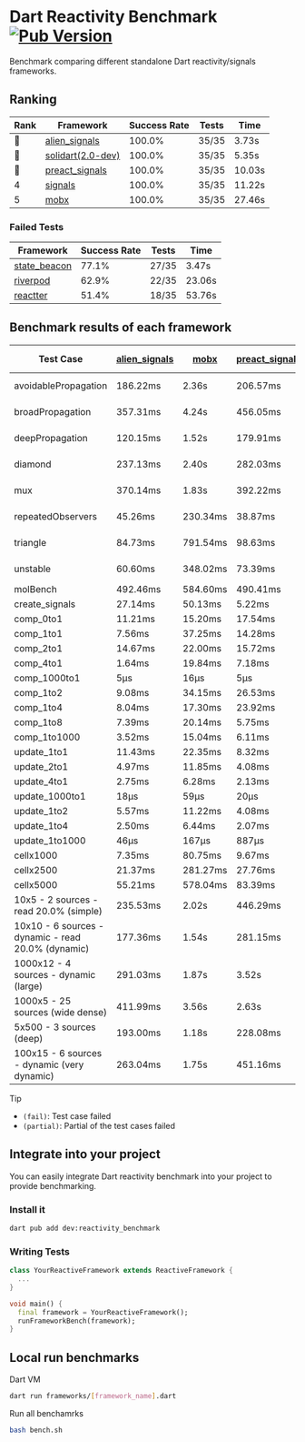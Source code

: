 # Dart Reactivity Benchmark [![Pub Version](https://img.shields.io/pub/v/reactivity_benchmark)](https://pub.dev/packages/reactivity_benchmark)

Benchmark comparing different standalone Dart reactivity/signals frameworks.

## Ranking

<!-- ranking start -->
| Rank | Framework | Success Rate | Tests | Time |
|------|-----------|--------------|-------|------|
| 🥇 | [alien_signals](https://github.com/medz/alien-signals-dart) | 100.0% | 35/35 | 3.73s |
| 🥈 | [solidart(2.0-dev)](https://github.com/nank1ro/solidart/tree/dev) | 100.0% | 35/35 | 5.35s |
| 🥉 | [preact_signals](https://pub.dev/packages/preact_signals) | 100.0% | 35/35 | 10.03s |
| 4 | [signals](https://github.com/rodydavis/signals.dart) | 100.0% | 35/35 | 11.22s |
| 5 | [mobx](https://github.com/mobxjs/mobx.dart) | 100.0% | 35/35 | 27.46s |

<!-- ranking end -->

### **Failed Tests**

<!-- fail start -->
| Framework | Success Rate | Tests | Time |
|-----------|--------------|-------|------|
| [state_beacon](https://github.com/jinyus/dart_beacon) | 77.1% | 27/35 | 3.47s |
| [riverpod](https://github.com/rrousselGit/riverpod) | 62.9% | 22/35 | 23.06s |
| [reactter](https://github.com/2devs-team/reactter) | 51.4% | 18/35 | 53.76s |

<!-- fail end -->

## Benchmark results of each framework

<!-- test-case start -->
| Test Case | [alien_signals](https://github.com/medz/alien-signals-dart) | [mobx](https://github.com/mobxjs/mobx.dart) | [preact_signals](https://pub.dev/packages/preact_signals) | [reactter](https://github.com/2devs-team/reactter) | [riverpod](https://github.com/rrousselGit/riverpod) | [signals](https://github.com/rodydavis/signals.dart) | [solidart(2.0-dev)](https://github.com/nank1ro/solidart/tree/dev) | [state_beacon](https://github.com/jinyus/dart_beacon) |
|---|---|---|---|---|---|---|---|---|
| avoidablePropagation | 186.22ms | 2.36s | 206.57ms | 1.25s | 1.50s | 212.38ms | 281.76ms | 149.46ms (fail) |
| broadPropagation | 357.31ms | 4.24s | 456.05ms | 4.99s | 85.40ms (fail) | 455.23ms | 509.07ms | 6.17ms (fail) |
| deepPropagation | 120.15ms | 1.52s | 179.91ms | 4.00s | 2.02s (fail) | 177.95ms | 177.13ms | 139.41ms (fail) |
| diamond | 237.13ms | 2.40s | 282.03ms | 14.03s (fail) | 2.71s (fail) | 287.56ms | 356.02ms | 183.58ms (fail) |
| mux | 370.14ms | 1.83s | 392.22ms | 1.02s | 563.90ms (fail) | 408.56ms | 435.44ms | 195.66ms (fail) |
| repeatedObservers | 45.26ms | 230.34ms | 38.87ms | 9.74s | 386.42ms (fail) | 46.58ms | 77.98ms | 52.27ms (fail) |
| triangle | 84.73ms | 791.54ms | 98.63ms | 4.52s | 889.90ms (fail) | 101.63ms | 116.87ms | 77.28ms (fail) |
| unstable | 60.60ms | 348.02ms | 73.39ms | 7.64s | 618.11ms (fail) | 74.43ms | 94.78ms | 341.06ms (fail) |
| molBench | 492.46ms | 584.60ms | 490.41ms | 5.90s | 12.30ms | 486.59ms | 494.42ms | 1.04ms |
| create_signals | 27.14ms | 50.13ms | 5.22ms | 13.34ms | 24.32ms | 33.11ms | 74.52ms | 62.18ms |
| comp_0to1 | 11.21ms | 15.20ms | 17.54ms | 13.68ms | 15.05ms | 14.55ms | 25.60ms | 55.38ms |
| comp_1to1 | 7.56ms | 37.25ms | 14.28ms | 99.56ms | 25.18ms | 27.32ms | 29.00ms | 57.51ms |
| comp_2to1 | 14.67ms | 22.00ms | 15.72ms | 72.37ms | 33.24ms | 17.61ms | 35.47ms | 38.48ms |
| comp_4to1 | 1.64ms | 19.84ms | 7.18ms | 85.23ms | 6.74ms | 6.16ms | 4.62ms | 17.32ms |
| comp_1000to1 | 5μs | 16μs | 5μs | 59.32ms | 3μs | 9μs | 14μs | 45μs |
| comp_1to2 | 9.08ms | 34.15ms | 26.53ms | 66.89ms | 11.68ms | 21.65ms | 33.13ms | 48.69ms |
| comp_1to4 | 8.04ms | 17.30ms | 23.92ms | 99.18ms | 20.50ms | 20.69ms | 15.48ms | 47.14ms |
| comp_1to8 | 7.39ms | 20.14ms | 5.75ms | 116.37ms | 8.05ms | 7.32ms | 21.07ms | 46.41ms |
| comp_1to1000 | 3.52ms | 15.04ms | 6.11ms | 47.90ms | 4.43ms | 4.51ms | 14.56ms | 42.13ms |
| update_1to1 | 11.43ms | 22.35ms | 8.32ms | N/A | 93.00ms | 9.31ms | 16.18ms | 5.82ms |
| update_2to1 | 4.97ms | 11.85ms | 4.08ms | N/A | 48.48ms | 4.62ms | 7.93ms | 2.88ms |
| update_4to1 | 2.75ms | 6.28ms | 2.13ms | N/A | 22.68ms | 2.31ms | 4.03ms | 1.45ms |
| update_1000to1 | 18μs | 59μs | 20μs | N/A | 222μs | 24μs | 41μs | 15μs |
| update_1to2 | 5.57ms | 11.22ms | 4.08ms | N/A | 47.07ms | 4.86ms | 8.10ms | 2.94ms |
| update_1to4 | 2.50ms | 6.44ms | 2.07ms | N/A | 22.63ms | 2.36ms | 4.05ms | 1.45ms |
| update_1to1000 | 46μs | 167μs | 887μs | N/A | 119μs | 44μs | 150μs | 409μs |
| cellx1000 | 7.35ms | 80.75ms | 9.67ms | N/A | N/A | 9.82ms | 12.92ms | 5.50ms |
| cellx2500 | 21.37ms | 281.27ms | 27.76ms | N/A | N/A | 33.21ms | 41.87ms | 26.25ms |
| cellx5000 | 55.21ms | 578.04ms | 83.39ms | N/A | N/A | 93.32ms | 108.45ms | 88.03ms |
| 10x5 - 2 sources - read 20.0% (simple) | 235.53ms | 2.02s | 446.29ms | N/A | 2.36s | 498.74ms | 389.13ms | 243.69ms |
| 10x10 - 6 sources - dynamic - read 20.0% (dynamic) | 177.36ms | 1.54s | 281.15ms | N/A | 1.50s (partial) | 289.06ms | 250.80ms | 202.53ms |
| 1000x12 - 4 sources - dynamic (large) | 291.03ms | 1.87s | 3.52s | N/A | 2.54s (partial) | 3.74s | 471.07ms | 352.92ms |
| 1000x5 - 25 sources (wide dense) | 411.99ms | 3.56s | 2.63s | N/A | 4.14s | 3.42s | 601.06ms | 505.31ms |
| 5x500 - 3 sources (deep) | 193.00ms | 1.18s | 228.08ms | N/A | 1.47s | 225.28ms | 254.60ms | 207.03ms |
| 100x15 - 6 sources - dynamic (very dynamic) | 263.04ms | 1.75s | 451.16ms | N/A | 1.87s (partial) | 474.77ms | 387.15ms | 261.22ms |

<!-- test-case end -->

> [!TIP]
> - `(fail)`: Test case failed
> - `(partial)`: Partial of the test cases failed

## Integrate into your project

You can easily integrate Dart reactivity benchmark into your project to provide benchmarking.

### Install it

```bash
dart pub add dev:reactivity_benchmark
```

### Writing Tests

```dart
class YourReactiveFramework extends ReactiveFramework {
  ...
}

void main() {
  final framework = YourReactiveFramework();
  runFrameworkBench(framework);
}
```

## Local run benchmarks

Dart VM
```bash
dart run frameworks/[framework_name].dart
```

Run all benchamrks
```bash
bash bench.sh
```

